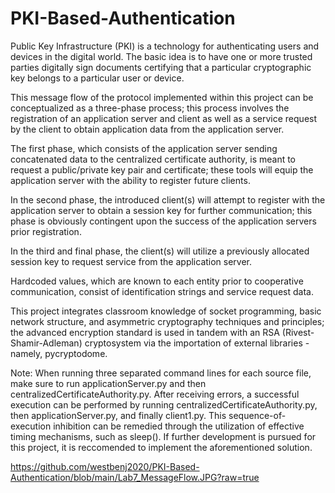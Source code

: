 # PKI-Based-Authentication
Public Key Infrastructure (PKI) is a technology for authenticating users and devices in the digital world. The basic idea is to have one or more trusted parties digitally sign documents certifying that a particular cryptographic key belongs to a particular user or device.

This message flow of the protocol implemented within this project can be conceptualized as a three-phase process; this process involves the registration of an application server and client as well as a service request by the client to obtain application data from the application server.

The first phase, which consists of the application server sending concatenated data to the centralized certificate authority, is meant to request a public/private key pair and certificate; these tools will equip the application server with the ability to register future clients. 

In the second phase, the introduced client(s) will attempt to register with the application server to obtain a session key for further communication; this phase is obviously contingent upon the success of the application servers prior registration. 

In the third and final phase, the client(s) will utilize a previously allocated session key to request service from the application server.

Hardcoded values, which are known to each entity prior to cooperative communication, consist of identification strings and service request data.

This project integrates classroom knowledge of socket programming, basic network structure, and asymmetric cryptography techniques and principles; the advanced encryption standard is used in tandem with an RSA (Rivest-Shamir-Adleman) cryptosystem via the importation of external libraries - namely, pycryptodome.

Note: When running three separated command lines for each source file, make sure to run applicationServer.py and then centralizedCertificateAuthority.py. After receiving errors, a successful execution can be performed by running centralizedCertificateAuthority.py, then applicationServer.py, and finally client1.py. This sequence-of-execution inhibition can be remedied through the utilization of effective timing mechanisms, such as sleep(). If further development is pursued for this project, it is reccomended to implement the aforementioned solution.

https://github.com/westbenj2020/PKI-Based-Authentication/blob/main/Lab7_MessageFlow.JPG?raw=true
